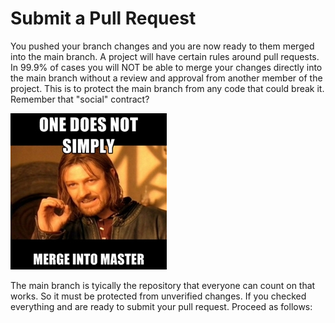# Submit a Pull Request

You pushed your branch changes and you are now ready to them merged into the main branch.  A project will have certain rules around pull requests. In 99.9% of cases you will NOT be able to merge your changes directly into the main branch without a review and approval from another member of the project. This is to protect the main branch from any code that could break it. Remember that "social" contract? 

<img src="images/mergeMain.png">

The main branch is tyically the repository that everyone can count on that works. So it must be protected from unverified changes. If you checked everything and are ready to submit your pull request. Proceed as follows:  
